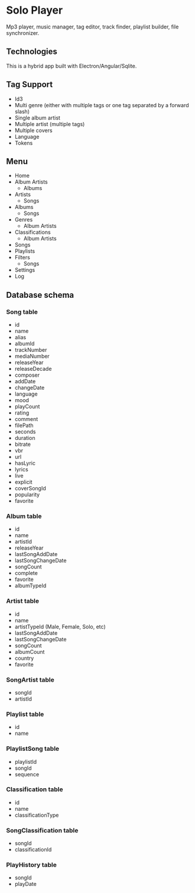 # Solo Player

Mp3 player, music manager, tag editor, track finder, playlist builder, file synchronizer.

## Technologies
This is a hybrid app built with Electron/Angular/Sqlite.

## Tag Support
- Id3
- Multi genre (either with multiple tags or one tag separated by a forward slash)
- Single album artist
- Multiple artist (multiple tags)
- Multiple covers
- Language
- Tokens

## Menu
- Home
- Album Artists
  - Albums
- Artists
  - Songs
- Albums
  - Songs
- Genres
  - Album Artists
- Classifications
  - Album Artists
- Songs
- Playlists
- Filters
  - Songs
- Settings
- Log

## Database schema

### Song table
- id
- name
- alias
- albumId
- trackNumber
- mediaNumber
- releaseYear
- releaseDecade
- composer
- addDate
- changeDate
- language
- mood
- playCount
- rating
- comment
- filePath
- seconds
- duration
- bitrate
- vbr
- url
- hasLyric
- lyrics
- live
- explicit
- coverSongId
- popularity
- favorite

### Album table
- id
- name
- artistId
- releaseYear
- lastSongAddDate
- lastSongChangeDate
- songCount
- complete
- favorite
- albumTypeId

### Artist table
- id
- name
- artistTypeId (Male, Female, Solo, etc)
- lastSongAddDate
- lastSongChangeDate
- songCount
- albumCount
- country
- favorite

### SongArtist table
- songId
- artistId

### Playlist table
- id
- name

### PlaylistSong table
- playlistId
- songId
- sequence

### Classification table
- id
- name
- classificationType

### SongClassification table
- songId
- classificationId

### PlayHistory table
- songId
- playDate